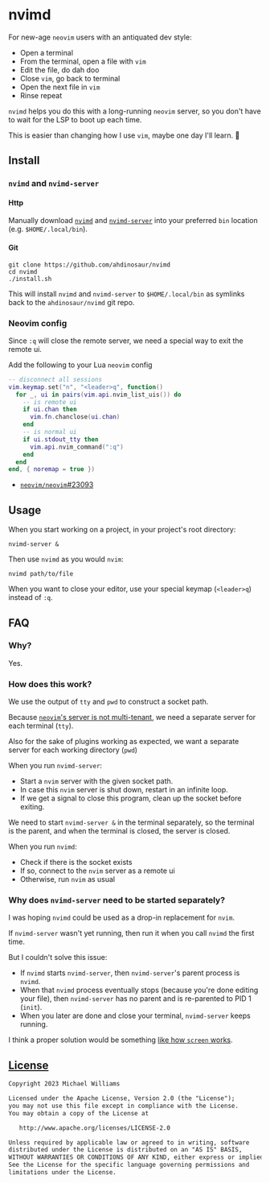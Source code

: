 # nvimd

For new-age `neovim` users with an antiquated dev style:

- Open a terminal
- From the terminal, open a file with `vim`
- Edit the file, do dah doo
- Close `vim`, go back to terminal
- Open the next file in `vim`
- Rinse repeat

`nvimd` helps you do this with a long-running `neovim` server, so you don't
have to wait for the LSP to boot up each time.

This is easier than changing how I use `vim`, maybe one day I'll learn. 🤷

## Install

### `nvimd` and `nvimd-server`

#### Http

Manually download [`nvimd`](https://github.com/ahdinosaur/nvimd/blob/main/nvimd)
and
[`nvimd-server`](https://github.com/ahdinosaur/nvimd/blob/main/nvimd-server)
into your preferred `bin` location (e.g. `$HOME/.local/bin`).

#### Git

```shell
git clone https://github.com/ahdinosaur/nvimd
cd nvimd
./install.sh
```

This will install `nvimd` and `nvimd-server` to `$HOME/.local/bin` as symlinks
back to the `ahdinosaur/nvimd` git repo.

### Neovim config

Since `:q` will close the remote server, we need a special way to exit the
remote ui.

Add the following to your Lua `neovim` config

```lua
-- disconnect all sessions
vim.keymap.set("n", "<leader>q", function()
  for _, ui in pairs(vim.api.nvim_list_uis()) do
    -- is remote ui
    if ui.chan then
      vim.fn.chanclose(ui.chan)
    end
    -- is normal ui
    if ui.stdout_tty then
      vim.api.nvim_command(":q")
    end
  end
end, { noremap = true })
```

- [`neovim/neovim`#23093](https://github.com/neovim/neovim/issues/23093)

## Usage

When you start working on a project, in your project's root directory:

```shell
nvimd-server &
```

Then use `nvimd` as you would `nvim`:

```shell
nvimd path/to/file
```

When you want to close your editor, use your special keymap (`<leader>q`)
instead of `:q`.

## FAQ

### Why?

Yes.

### How does this work?

We use the output of `tty` and `pwd` to construct a socket path.

Because [`neovim`'s server is not multi-tenant](https://github.com/neovim/neovim/issues/2161),
we need a separate server for each terminal (`tty`).

Also for the sake of plugins working as expected, we want a separate
server for each working directory (`pwd`)

When you run `nvimd-server`:

- Start a `nvim` server with the given socket path.
- In case this `nvim` server is shut down, restart in an infinite loop.
- If we get a signal to close this program, clean up the socket before exiting.

We need to start `nvimd-server &` in the terminal separately, so the terminal
is the parent, and when the terminal is closed, the server is closed.

When you run `nvimd`:

- Check if there is the socket exists
- If so, connect to the `nvim` server as a remote ui
- Otherwise, run `nvim` as usual

### Why does `nvimd-server` need to be started separately?

I was hoping `nvimd` could be used as a drop-in replacement for `nvim`.

If `nvimd-server` wasn't yet running, then run it when you call `nvimd` the
first time.

But I couldn't solve this issue:

- If `nvimd` starts `nvimd-server`, then `nvimd-server`'s parent process is
  `nvimd`.
- When that `nvimd` process eventually stops (because you're done editing your
  file), then `nvimd-server` has no parent and is re-parented to PID 1 (`init`).
- When you later are done and close your terminal, `nvimd-server` keeps running.

I think a proper solution would be something
[like how `screen` works](https://unix.stackexchange.com/a/193918).

## [License](./LICENSE)

```txt
Copyright 2023 Michael Williams

Licensed under the Apache License, Version 2.0 (the "License");
you may not use this file except in compliance with the License.
You may obtain a copy of the License at

   http://www.apache.org/licenses/LICENSE-2.0

Unless required by applicable law or agreed to in writing, software
distributed under the License is distributed on an "AS IS" BASIS,
WITHOUT WARRANTIES OR CONDITIONS OF ANY KIND, either express or implied.
See the License for the specific language governing permissions and
limitations under the License.
```
